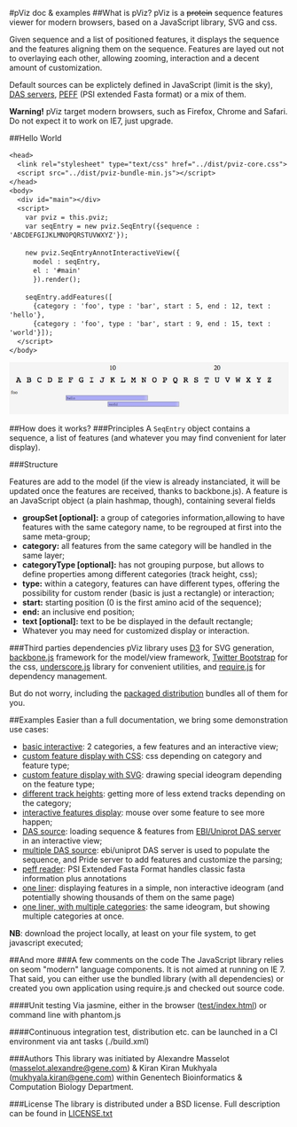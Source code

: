 #pViz doc & examples
##What is pViz?
pViz is a <strike>protein</strike> sequence features viewer for modern browsers, based on a JavaScript library, SVG and css.

Given sequence and a list of positioned features, it displays the sequence and the features aligning them on the sequence.
Features are layed out not to overlaying each other, allowing zooming, interaction and a decent amount of customization.

Default sources can be explictely defined in JavaScript (limit is the sky),  [DAS servers](http://en.wikipedia.org/wiki/Distributed_Annotation_System), [PEFF](http://www.psidev.info/node/363) (PSI extended Fasta format) or a mix of them.

**Warning!** pViz target modern browsers, such as Firefox, Chrome and Safari. Do not expect it to work on IE7, just upgrade.

##Hello World

    <head>
      <link rel="stylesheet" type="text/css" href="../dist/pviz-core.css">
      <script src="../dist/pviz-bundle-min.js"></script>
    </head>
    <body>
      <div id="main"></div>
      <script>
        var pviz = this.pviz;
        var seqEntry = new pviz.SeqEntry({sequence : 'ABCDEFGIJKLMNOPQRSTUVWXYZ'});
        
        new pviz.SeqEntryAnnotInteractiveView({
          model : seqEntry,
          el : '#main'
          }).render();
          
        seqEntry.addFeatures([
          {category : 'foo', type : 'bar', start : 5, end : 12, text : 'hello'},
          {category : 'foo', type : 'bar', start : 9, end : 15, text : 'world'}]);
      </script>
    </body>

![Alt text](images/hello-world.jpg "The rendered features. In practice, the widget is zoomable")

##How does it works?
###Principles
A <code>SeqEntry</code> object contains a sequence, a list of features (and whatever you may find convenient for later display).

###Structure

Features are add to the model (if the view is already instanciated, it will be updated once the features are received, thanks to backbone.js).
A feature is an JavaScript object (a plain hashmap, though), containing several fields

 * **groupSet [optional]:** a group of categories information,allowing to have features with the same category name, to be regrouped at first into the same meta-group;
 * **category:** all features from the same category will be handled in the same layer;
 * **categoryType [optional]:** has not grouping purpose, but allows to define properties among different categories (track height, css);
 * **type:** within a category, features can have different types, offering the possibility for custom render (basic is just a rectangle) or interaction;
 * **start:** starting position (0 is the first amino acid of the sequence);
 * **end:** an inclusive end position;
 * **text [optional]:** text to be be displayed in the default rectangle;
 * Whatever you may need for customized display or interaction.

###Third parties dependencies
pViz library uses [D3](http://d3js.org) for SVG generation, [backbone.js](http://backbonejs.org) framework for the model/view framework, [Twitter Bootstrap](http://getbootstrap.com/) for the css, [underscore.js](http://underscorejs.org) library for convenient utilities, and [require.js](http://requirejs.org) for dependency management.

But do not worry, including the [packaged distribution](dist/pviz-bundle-min.js) bundles all of them for you.

##Examples
Easier than a full documentation, we bring some demonstration use cases:
 
 * [basic interactive](examples/example-0.html): 2 categories, a few features and an interactive view;
 * [custom feature display with CSS](examples/example-custom-display-css.html): css depending on category and feature type;
 * [custom feature display with SVG](examples/example-custom-display.html): drawing special ideogram depending on the feature type;
 * [different track heights](examples/example-different-track-heights.html): getting more of less extend tracks depending on the category;
 * [interactive features display](examples/example-interaction.html): mouse over some feature to see more happen;
 * [DAS source](examples/example-das-reader.html): loading sequence & features from <a href="http://www.ebi.ac.uk/das-srv/uniprot/das/uniprot">EBI/Uniprot DAS server</a> in an interactive view;
 * [multiple DAS source](examples/example-two-das-reader.html): ebi/uniprot DAS server is used to populate the sequence, and Pride server to add features and customize the parsing;
 * [peff reader](examples/example-peff-reader.html): PSI Extended Fasta Format handles classic fasta information plus annotations
 * [one liner](examples/example-one-liner.html): displaying features in a simple, non interactive ideogram (and potentially showing thousands of them on the same page)
 * [one liner, with multiple categories](examples/example-one-liner-multiple-categories.html): the same ideogram, but showing multiple categories at once.

**NB**: download the project locally, at least on your file system, to get javascript executed;

##And more
###A few comments on the code
The JavaScript library relies on seom "modern" language components. It is not aimed at running on IE 7.
That said, you can either use the bundled library (with all dependencies) or created you own application using require.js and checked out source code.

####Unit testing
Via jasmine, either in the browser ([test/index.html](test/index.html)) or command line with phantom.js

####Continuous integration
test, distribution etc. can be launched in a CI environment via ant tasks (./build.xml)

###Authors
This library was initiated by 
Alexandre Masselot (masselot.alexandre@gene.com) & Kiran Kiran Mukhyala (mukhyala.kiran@gene.com) within Genentech Bioinformatics & Computation Biology Department.
            
###License
The library is distributed under a BSD license. Full description can be found in [LICENSE.txt](LICENSE.txt)
